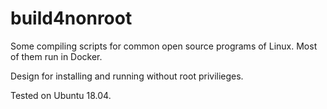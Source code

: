 # build4nonroot
Some compiling scripts for common open source programs of Linux. Most of them run in Docker.

Design for installing and running without root privilieges.

Tested on Ubuntu 18.04.
